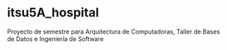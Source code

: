 # itsu5A_hospital
Proyecto de semestre para Arquitectura de Computadoras, Taller de Bases de Datos e Ingeniería de Software
